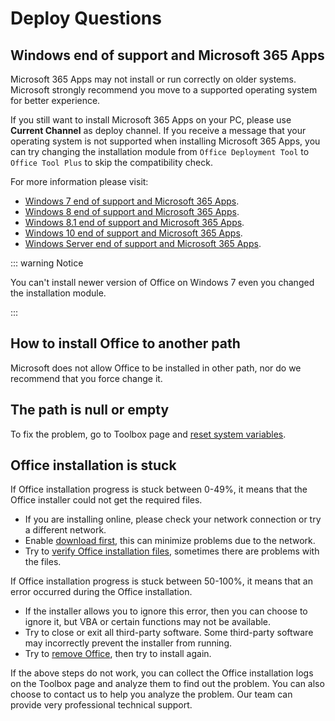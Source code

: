 # Deploy Questions

## Windows end of support and Microsoft 365 Apps

Microsoft 365 Apps may not install or run correctly on older systems. Microsoft strongly recommend you move to a supported operating system for better experience.

If you still want to install Microsoft 365 Apps on your PC, please use **Current Channel** as deploy channel. If you receive a message that your operating system is not supported when installing Microsoft 365 Apps, you can try changing the installation module from `Office Deployment Tool` to `Office Tool Plus` to skip the compatibility check.

For more information please visit:

- [Windows 7 end of support and Microsoft 365 Apps](https://learn.microsoft.com/en-us/microsoft-365-apps/end-of-support/windows-7-support).
- [Windows 8 end of support and Microsoft 365 Apps](https://learn.microsoft.com/en-us/microsoft-365-apps/end-of-support/windows-8-support).
- [Windows 8.1 end of support and Microsoft 365 Apps](https://learn.microsoft.com/en-us/microsoft-365-apps/end-of-support/windows-81-support).
- [Windows 10 end of support and Microsoft 365 Apps](https://learn.microsoft.com/en-us/microsoft-365-apps/end-of-support/windows-10-support).
- [Windows Server end of support and Microsoft 365 Apps](https://learn.microsoft.com/en-us/microsoft-365-apps/end-of-support/windows-server-support).

::: warning Notice

You can't install newer version of Office on Windows 7 even you changed the installation module.

:::

## How to install Office to another path

Microsoft does not allow Office to be installed in other path, nor do we recommend that you force change it.

## The path is null or empty

To fix the problem, go to Toolbox page and [reset system variables](/usage/toolbox/windows.md#reset-system-variables).

## Office installation is stuck

If Office installation progress is stuck between 0-49%, it means that the Office installer could not get the required files.

- If you are installing online, please check your network connection or try a different network.
- Enable [download first](/usage/deploy/clean-deployment.md#download-first), this can minimize problems due to the network.
- Try to [verify Office installation files](/usage/deploy/settings/basic.md#installation-files), sometimes there are problems with the files.

If Office installation progress is stuck between 50-100%, it means that an error occurred during the Office installation.

- If the installer allows you to ignore this error, then you can choose to ignore it, but VBA or certain functions may not be available.
- Try to close or exit all third-party software. Some third-party software may incorrectly prevent the installer from running.
- Try to [remove Office](/usage/toolbox/office.md#remove-office), then try to install again.

If the above steps do not work, you can collect the Office installation logs on the Toolbox page and analyze them to find out the problem. You can also choose to contact us to help you analyze the problem. Our team can provide very professional technical support.
